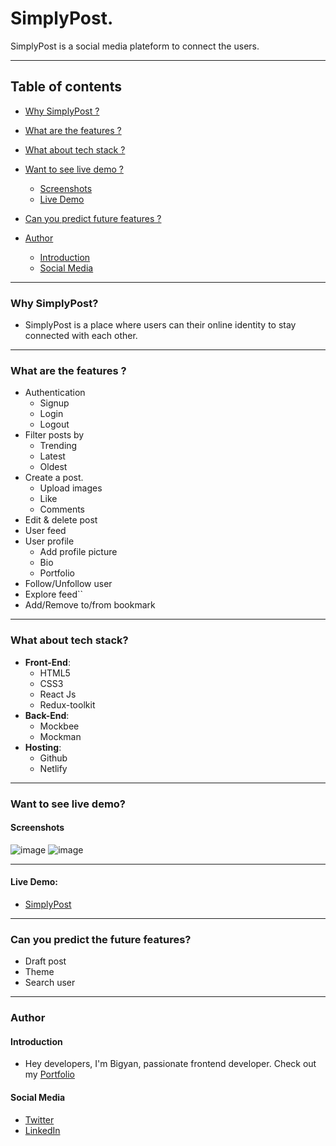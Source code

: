 # SimplyPost.

SimplyPost is a social media plateform to connect the users.

*** 

## Table of contents

* [Why SimplyPost ?](#why)
* [What are the features ?](#features)
* [What about tech stack ?](#tech-stack)
* [Want to see live demo ?](#live-demo)

  * [Screenshots](#screenshots)
  * [Live Demo](#link)
  
* [Can you predict future features ?](#future-features)
* [Author](#author)

  * [Introduction](#introduction)
  * [Social Media](#social-media)

***

<a name="why"/>

### Why SimplyPost?
* SimplyPost is a place where users can their online identity to stay connected with each other.

***

<a name="features"/>

### What are the features ?
* Authentication
  * Signup
  * Login
  * Logout
* Filter posts by
  * Trending
  * Latest
  * Oldest
* Create a post.
  * Upload images
  * Like
  * Comments
* Edit & delete post
* User feed 
* User profile
  * Add profile picture
  * Bio
  * Portfolio
* Follow/Unfollow user
* Explore feed``
* Add/Remove to/from bookmark
***

<a name="tech-stack"/>

### What about tech stack?
* **Front-End**:
  * HTML5
  * CSS3
  * React Js
  * Redux-toolkit
* **Back-End**:
  * Mockbee
  * Mockman
* **Hosting**:
  * Github
  * Netlify

***

<a name="live-demo"/>

### Want to see live demo?

<a name="screenshots"/>

#### Screenshots

![image](https://user-images.githubusercontent.com/86798277/210722075-83482065-7308-4032-bf96-d78b96f3e9ce.png)
![image](https://user-images.githubusercontent.com/86798277/210722136-9c9abba3-1524-4af9-ae16-e3f4415059d6.png)

***
<a name="link"/>

#### Live Demo:
* [SimplyPost](https://simplypost.netlify.app/)

***

<a name="future-features"/>

### Can you predict the future features?
* Draft post
* Theme
* Search user

***

<a name="author"/>

### Author

<a name="introduction"/>

#### Introduction
* Hey developers, I'm Bigyan, passionate frontend developer. Check out my [Portfolio](https://bigyanpatel.vercel.app/)

<a name="social-media"/>

#### Social Media
* [Twitter](https://twitter.com/meet_bigyan20)
* [LinkedIn](https://www.linkedin.com/in/bigyanpatel)
